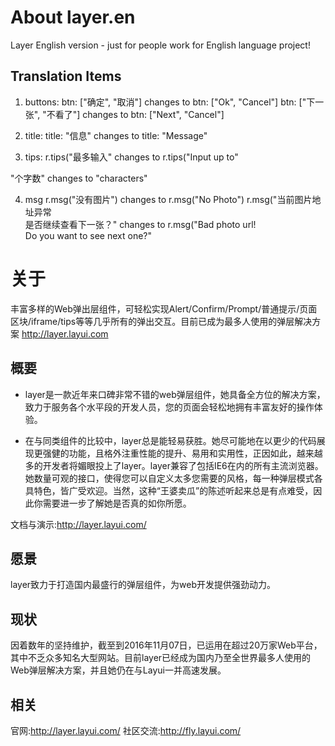 # About layer.en
Layer English version - just for people work for English language project!

## Translation Items
1. buttons:
btn: ["&#x786E;&#x5B9A;", "&#x53D6;&#x6D88;"] changes to btn: ["Ok", "Cancel"]
btn: ["&#x4E0B;&#x4E00;&#x5F20;", "&#x4E0D;&#x770B;&#x4E86;"] changes to btn: ["Next", "Cancel"]
2. title: 
title: "&#x4FE1;&#x606F;" changes to title: "Message"

3. tips:
r.tips("&#x6700;&#x591A;&#x8F93;&#x5165;" changes to r.tips("Input up to"

"&#x4E2A;&#x5B57;&#x6570;" changes to "characters"

4. msg
r.msg("&#x6CA1;&#x6709;&#x56FE;&#x7247;") changes to r.msg("No Photo")
r.msg("&#x5F53;&#x524D;&#x56FE;&#x7247;&#x5730;&#x5740;&#x5F02;&#x5E38;<br>&#x662F;&#x5426;&#x7EE7;&#x7EED;&#x67E5;&#x770B;&#x4E0B;&#x4E00;&#x5F20;&#xFF1F;" changes to r.msg("Bad photo url!<br>Do you want to see next one?"

# 关于
丰富多样的Web弹出层组件，可轻松实现Alert/Confirm/Prompt/普通提示/页面区块/iframe/tips等等几乎所有的弹出交互。目前已成为最多人使用的弹层解决方案 http://layer.layui.com

## 概要

* layer是一款近年来口碑非常不错的web弹层组件，她具备全方位的解决方案，致力于服务各个水平段的开发人员，您的页面会轻松地拥有丰富友好的操作体验。

* 在与同类组件的比较中，layer总是能轻易获胜。她尽可能地在以更少的代码展现更强健的功能，且格外注重性能的提升、易用和实用性，正因如此，越来越多的开发者将媚眼投上了layer。layer兼容了包括IE6在内的所有主流浏览器。 她数量可观的接口，使得您可以自定义太多您需要的风格，每一种弹层模式各具特色，皆广受欢迎。当然，这种“王婆卖瓜”的陈述听起来总是有点难受，因此你需要进一步了解她是否真的如你所愿。

文档与演示:http://layer.layui.com/

## 愿景

layer致力于打造国内最盛行的弹层组件，为web开发提供强劲动力。

## 现状

因着数年的坚持维护，截至到2016年11月07日，已运用在超过20万家Web平台，其中不乏众多知名大型网站。目前layer已经成为国内乃至全世界最多人使用的Web弹层解决方案，并且她仍在与Layui一并高速发展。

## 相关

官网:http://layer.layui.com/
社区交流:http://fly.layui.com/
